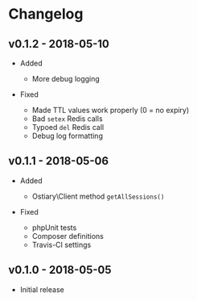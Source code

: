 # Changelog

## v0.1.2 - 2018-05-10

* Added
  * More debug logging

* Fixed
  * Made TTL values work properly (0 = no expiry)
  * Bad `setex` Redis calls
  * Typoed `del` Redis call
  * Debug log formatting

## v0.1.1 - 2018-05-06

* Added
  * Ostiary\Client method `getAllSessions()`

* Fixed
  * phpUnit tests
  * Composer definitions
  * Travis-CI settings

## v0.1.0 - 2018-05-05

* Initial release
